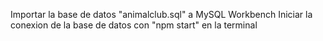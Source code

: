 Importar la base de datos "animalclub.sql" a MySQL Workbench
Iniciar la conexion de la base de datos con "npm start" en la terminal
